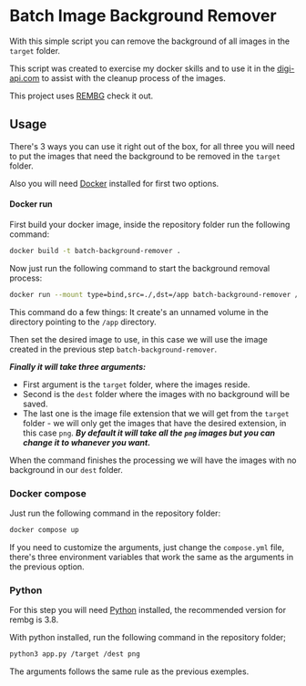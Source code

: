 # Batch Image Background Remover

With this simple script you can remove the background of all images in the ```target``` folder.

This script was created to exercise my docker skills and to use it in the [digi-api.com](https://digi-api.com) to assist with the cleanup process of the images.

This project uses [REMBG](https://github.com/danielgatis/rembg) check it out.
## Usage

There's 3 ways you can use it right out of the box, for all three you will need to put the images that need the background to be removed in the ```target``` folder.

Also you will need [Docker](https://www.docker.com/) installed for first two options.

#### Docker run

First build your docker image, inside the repository folder run the following command:
```bash
docker build -t batch-background-remover .
```

Now just run the following command to start the background removal process:
```bash
docker run --mount type=bind,src=./,dst=/app batch-background-remover /target /dest png
```
This command do a few things:
It create's an unnamed volume in the directory pointing to the ```/app``` directory.

Then set the desired image to use, in this case we will use the image created in the previous step ```batch-background-remover```.

***Finally it will take three arguments:***
- First argument is the ```target``` folder, where the images reside.
- Second is the ```dest``` folder where the images with no background will be saved.
- The last one is the image file extension that we will get from the ```target``` folder - we will only get the images that have the desired extension, in this case ```png```.
***By default it will take all the ```png``` images but you can change it to whanever you want.***

When the command finishes the processing we will have the images with no background in our ```dest``` folder.

### Docker compose

Just run the following command in the repository folder:
```bash
docker compose up
```

If you need to customize the arguments, just change the ```compose.yml``` file, there's three environment variables that work the same as the arguments in the previous option.

### Python

For this step you will need [Python](https://www.python.org/downloads/release/python-380/) installed, the recommended version for rembg is 3.8.

With python installed, run the following command in the repository folder;
```bash
python3 app.py /target /dest png
```

The arguments follows the same rule as the previous exemples.